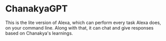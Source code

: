 # ChanakyaGPT
This is the lite version of Alexa, which can perform every task Alexa does, on your command line.
Along with that, it can chat and give responses based on Chanakya's learnings.
